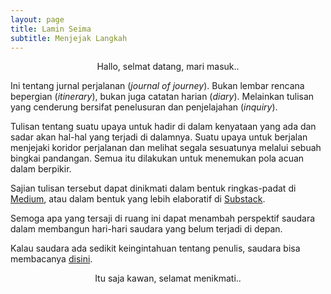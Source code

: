 ```yaml
---
layout: page
title: Lamin Seima
subtitle: Menjejak Langkah
---
```

<p style="text-align:center;">Hallo, selmat datang, mari masuk..</p>

Ini tentang jurnal perjalanan (<i>journal of journey</i>).
Bukan lembar rencana bepergian (<i>itinerary</i>),
bukan juga catatan harian (<i>diary</i>). 
Melainkan tulisan yang cenderung bersifat penelusuran dan penjelajahan (<i>inquiry</i>).

Tulisan tentang suatu upaya untuk hadir di dalam kenyataan yang ada
dan sadar akan hal-hal yang terjadi di dalamnya.
Suatu upaya untuk berjalan menjejaki koridor perjalanan
dan melihat segala sesuatunya melalui sebuah bingkai pandangan.
Semua itu dilakukan untuk menemukan pola acuan dalam berpikir.

Sajian tulisan tersebut dapat dinikmati 
dalam bentuk ringkas-padat di [Medium](https://medium.com/@laminseima),
atau dalam bentuk yang lebih elaboratif di [Substack](https://laminseima.substack.com).

Semoga apa yang tersaji di ruang ini dapat menambah perspektif saudara dalam
membangun hari-hari saudara yang belum terjadi di depan.

Kalau saudara ada sedikit keingintahuan tentang penulis,
saudara bisa membacanya [disini](https://laminseima.github.io/selayangpandang/). 

<p style="text-align:center;">Itu saja kawan, selamat menikmati..</p>
